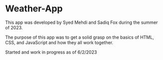 # Weather-App
This app was developed by Syed Mehdi and Sadiq Fox during the summer of 2023.

The purpose of this app was to get a solid grasp on the basics of HTML, CSS, and JavaScript and how they all work together. 

Started and work in progress as of 6/2/2023
